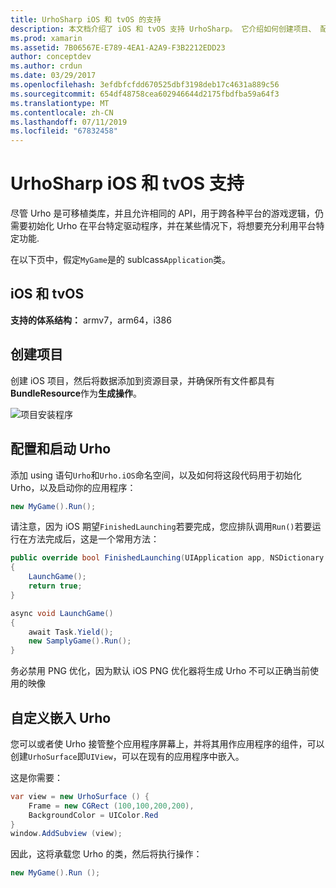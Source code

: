```yaml
---
title: UrhoSharp iOS 和 tvOS 的支持
description: 本文档介绍了 iOS 和 tvOS 支持 UrhoSharp。 它介绍如何创建项目、 配置和启动 Urho，并执行 Urho 自定义嵌入。
ms.prod: xamarin
ms.assetid: 7B06567E-E789-4EA1-A2A9-F3B2212EDD23
author: conceptdev
ms.author: crdun
ms.date: 03/29/2017
ms.openlocfilehash: 3efdbfcfdd670525dbf3198deb17c4631a889c56
ms.sourcegitcommit: 654df48758cea602946644d2175fbdfba59a64f3
ms.translationtype: MT
ms.contentlocale: zh-CN
ms.lasthandoff: 07/11/2019
ms.locfileid: "67832458"
---
```

# <a name="urhosharp-ios-and-tvos-support"></a>UrhoSharp iOS 和 tvOS 支持

尽管 Urho 是可移植类库，并且允许相同的 API，用于跨各种平台的游戏逻辑，仍需要初始化 Urho 在平台特定驱动程序，并在某些情况下，将想要充分利用平台特定功能.

在以下页中，假定`MyGame`是的 sublcass`Application`类。

## <a name="ios-and-tvos"></a>iOS 和 tvOS

**支持的体系结构：** armv7，arm64，i386

## <a name="creating-a-project"></a>创建项目

创建 iOS 项目，然后将数据添加到资源目录，并确保所有文件都具有**BundleResource**作为**生成操作**。

![项目安装程序](ios-images/image-4.png "为 Resources 目录中添加数据")

## <a name="configuring-and-launching-urho"></a>配置和启动 Urho

添加 using 语句`Urho`和`Urho.iOS`命名空间，以及如何将这段代码用于初始化 Urho，以及启动你的应用程序：

```csharp
new MyGame().Run();
```

请注意，因为 iOS 期望`FinishedLaunching`若要完成，您应排队调用`Run()`若要运行在方法完成后，这是一个常用方法：

```csharp
public override bool FinishedLaunching(UIApplication app, NSDictionary options)
{
    LaunchGame();
    return true;
}

async void LaunchGame()
{
    await Task.Yield();
    new SamplyGame().Run();
}
```

务必禁用 PNG 优化，因为默认 iOS PNG 优化器将生成 Urho 不可以正确当前使用的映像

## <a name="custom-embedding-of-urho"></a>自定义嵌入 Urho

您可以或者使 Urho 接管整个应用程序屏幕上，并将其用作应用程序的组件，可以创建`UrhoSurface`即`UIView`，可以在现有的应用程序中嵌入。

这是你需要：

```csharp
var view = new UrhoSurface () {
    Frame = new CGRect (100,100,200,200),
    BackgroundColor = UIColor.Red
}
window.AddSubview (view);
```

因此，这将承载您 Urho 的类，然后将执行操作：

```csharp
new MyGame().Run ();
```

